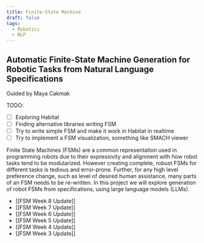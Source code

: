 ```yaml
---
title: Finite-State Machine
draft: false
tags:
  - Robotics
  - NLP
---
```

## Automatic Finite-State Machine Generation for Robotic Tasks from Natural Language Specifications
Guided by Maya Cakmak

TODO:
- [ ] Exploring Habitat
- [ ] Finding alternative libraries writing FSM
- [ ] Try to write simple FSM and make it work in Habitat in realtime
- [ ] Try to implement a FSM visualization, something like SMACH viewer

Finite State Machines (FSMs) are a common representation used in programming robots due to their expressivity and alignment with how robot tasks tend to be modularized. However creating complete, robust FSMs for different tasks is tedious and error-prone. Further, for any high level preference change, such as level of desired human assistance, many parts of an FSM needs to be re-written. In this project we will explore generation of robot FSMs from specifications, using large language models (LLMs).

- [[FSM Week 8 Update]]
- [[FSM Week 7 Update]]
- [[FSM Week 6 Update]]
- [[FSM Week 5 Update]]
- [[FSM Week 4 Update]]
- [[FSM Week 3 Update]]